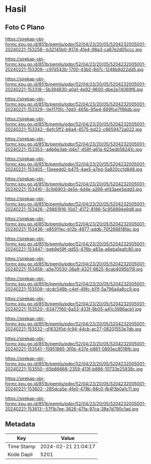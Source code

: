 # Hasil

## Foto C Plano

https://sirekap-obj-formc.kpu.go.id/851b/pemilu/pdpr/52/04/23/20/05/5204232005001-20240221-153258--b32145b0-8174-41e4-98a3-ca67e2d05ccc.jpg

https://sirekap-obj-formc.kpu.go.id/851b/pemilu/pdpr/52/04/23/20/05/5204232005001-20240221-153308--c97d542b-1700-43b0-8d7c-1248b9d22dd5.jpg

https://sirekap-obj-formc.kpu.go.id/851b/pemilu/pdpr/52/04/23/20/05/5204232005001-20240221-153318--5b394830-a0a1-4e92-9600-dbe2e74069f6.jpg

https://sirekap-obj-formc.kpu.go.id/851b/pemilu/pdpr/52/04/23/20/05/5204232005001-20240221-153329--0e1170fc-7dd3-465b-85e4-669fce7f66db.jpg

https://sirekap-obj-formc.kpu.go.id/851b/pemilu/pdpr/52/04/23/20/05/5204232005001-20240221-153342--6efc5ff2-b6a4-4575-bd22-c6659472a022.jpg

https://sirekap-obj-formc.kpu.go.id/851b/pemilu/pdpr/52/04/23/20/05/5204232005001-20240221-153353--a4b6e3ab-d4e7-458f-a61a-625edb58241c.jpg

https://sirekap-obj-formc.kpu.go.id/851b/pemilu/pdpr/52/04/23/20/05/5204232005001-20240221-153405--13eeedd2-b475-4ae5-a7ed-5a920ccfd848.jpg

https://sirekap-obj-formc.kpu.go.id/851b/pemilu/pdpr/52/04/23/20/05/5204232005001-20240221-153416--3c1b6903-de5e-4d4e-a266-efd3aee5edd3.jpg

https://sirekap-obj-formc.kpu.go.id/851b/pemilu/pdpr/52/04/23/20/05/5204232005001-20240221-153426--29861916-10d7-4172-8186-5c958894e9d8.jpg

https://sirekap-obj-formc.kpu.go.id/851b/pemilu/pdpr/52/04/23/20/05/5204232005001-20240221-153436--e85911ec-b12b-4977-addb-70f268818fac.jpg

https://sirekap-obj-formc.kpu.go.id/851b/pemilu/pdpr/52/04/23/20/05/5204232005001-20240221-153447--beb9e59f-dd55-476b-a83a-a6eba1eafc80.jpg

https://sirekap-obj-formc.kpu.go.id/851b/pemilu/pdpr/52/04/23/20/05/5204232005001-20240221-153458--a5e70530-36a9-4321-8625-6cab4095b119.jpg

https://sirekap-obj-formc.kpu.go.id/851b/pemilu/pdpr/52/04/23/20/05/5204232005001-20240221-153509--dcdc549b-c4ef-49fc-b11f-5a796a4a8cc9.jpg

https://sirekap-obj-formc.kpu.go.id/851b/pemilu/pdpr/52/04/23/20/05/5204232005001-20240221-153520--63477f60-6a53-433f-8b05-a41c3986acb1.jpg

https://sirekap-obj-formc.kpu.go.id/851b/pemilu/pdpr/52/04/23/20/05/5204232005001-20240221-153532--d1632f0d-fc94-44cb-ac27-08201553e7db.jpg

https://sirekap-obj-formc.kpu.go.id/851b/pemilu/pdpr/52/04/23/20/05/5204232005001-20240221-153541--15951865-3f0b-437e-b861-0893ec8518fb.jpg

https://sirekap-obj-formc.kpu.go.id/851b/pemilu/pdpr/52/04/23/20/05/5204232005001-20240221-153550--65b86668-2359-413f-b886-10733e25938c.jpg

https://sirekap-obj-formc.kpu.go.id/851b/pemilu/pdpr/52/04/23/20/05/5204232005001-20240221-153602--285dca5e-4fe0-478b-88c0-fb4f3b0a1c11.jpg

https://sirekap-obj-formc.kpu.go.id/851b/pemilu/pdpr/52/04/23/20/05/5204232005001-20240221-153613--57f1b7ee-3626-47fa-97ca-38e7d790c1ad.jpg


## Metadata

| Key        | Value               |
| ---------- | ------------------- |
| Time Stamp | 2024-02-21 21:04:17 |
| Kode Dapil | 5201                |



